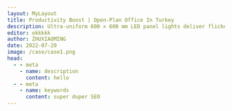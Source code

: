 ```yaml
---
layout: MyLayout
title: Productivity Boost | Open-Plan Office In Turkey
description: Ultra-uniform 600 × 600 mm LED panel lights deliver flicker-free 5 000 K daylight inside a Beijing hospital’s CT scanning suite. The 0–100 % DALI dimming curve keeps luminance below 300 cd/m² during patient positioning, eliminating ghost images on the CT console while cutting energy use by 60 % compared with legacy fluorescent troffers 
editor: okkkkk
author: ZHUXIAOMING
date: 2022-07-20
image: /case/case1.png
head:
  - - meta
    - name: description
      content: hello
  - - meta
    - name: keywords
      content: super duper SEO
---
```


